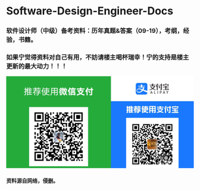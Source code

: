 # Software-Design-Engineer-Docs

### 软件设计师（中级）备考资料：历年真题&答案（09-19），考纲，经验，书籍。
### 如果宁觉得资料对自己有用，不妨请楼主喝杯瑞幸！宁的支持是楼主更新的最大动力！！！
![image](https://github.com/mrtungleung/Software-Design-Engineer-Docs/blob/main/IMG_1492.JPG)

#### 资料源自网络，侵删。
